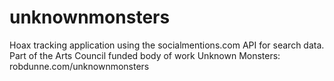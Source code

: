 unknownmonsters
===============

Hoax tracking application using the socialmentions.com API for search data. Part of the Arts Council funded body of work Unknown Monsters: robdunne.com/unknownmonsters


